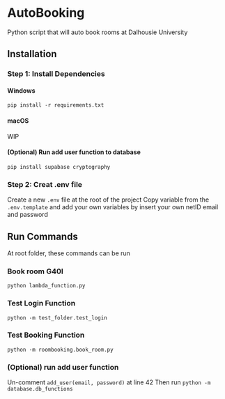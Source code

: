 # AutoBooking
Python script that will auto book rooms at Dalhousie University

## Installation
### Step 1: Install Dependencies
#### Windows
```
pip install -r requirements.txt
```

#### macOS
WIP

#### (Optional) Run add user function to database
```
pip install supabase cryptography
```


### Step 2: Creat .env file
Create a new `.env` file at the root of the project
Copy variable from the `.env.template` and add your own variables by insert your own netID email and password


## Run Commands
At root folder, these commands can be run

### Book room G40I
`python lambda_function.py`

### Test Login Function
`python -m test_folder.test_login`

### Test Booking Function
`python -m roombooking.book_room.py`

### (Optional) run add user function
Un-comment `add_user(email, password)` at line 42
Then run
`python -m database.db_functions`
